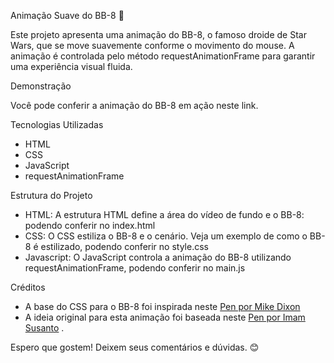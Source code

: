 Animação Suave do BB-8 🚀

Este projeto apresenta uma animação do BB-8, o famoso droide de Star Wars, que se move suavemente conforme o movimento do mouse. A animação é controlada pelo método requestAnimationFrame para garantir uma experiência visual fluida.

Demonstração

Você pode conferir a animação do BB-8 em ação neste link.

Tecnologias Utilizadas

- HTML
- CSS
- JavaScript
- requestAnimationFrame

Estrutura do Projeto

- HTML: A estrutura HTML define a área do vídeo de fundo e o BB-8: podendo conferir no index.html
- CSS: O CSS estiliza o BB-8 e o cenário. Veja um exemplo de como o BB-8 é estilizado, podendo conferir no style.css
- Javascript: O JavaScript controla a animação do BB-8 utilizando requestAnimationFrame, podendo conferir no main.js

Créditos

- A base do CSS para o BB-8 foi inspirada neste <a href="https://codepen.io/mdixondesigns/pen/PPEJwz">Pen por Mike Dixon</a>
- A ideia original para esta animação foi baseada neste <a href="https://codepen.io/imsus/pen/edXqWr?editors=0010">Pen por Imam Susanto</a> .

Espero que gostem! Deixem seus comentários e dúvidas. 😊 
